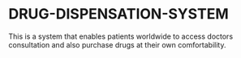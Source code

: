 # DRUG-DISPENSATION-SYSTEM
This is a system that enables patients worldwide to access doctors consultation and also purchase drugs at their own comfortability.
